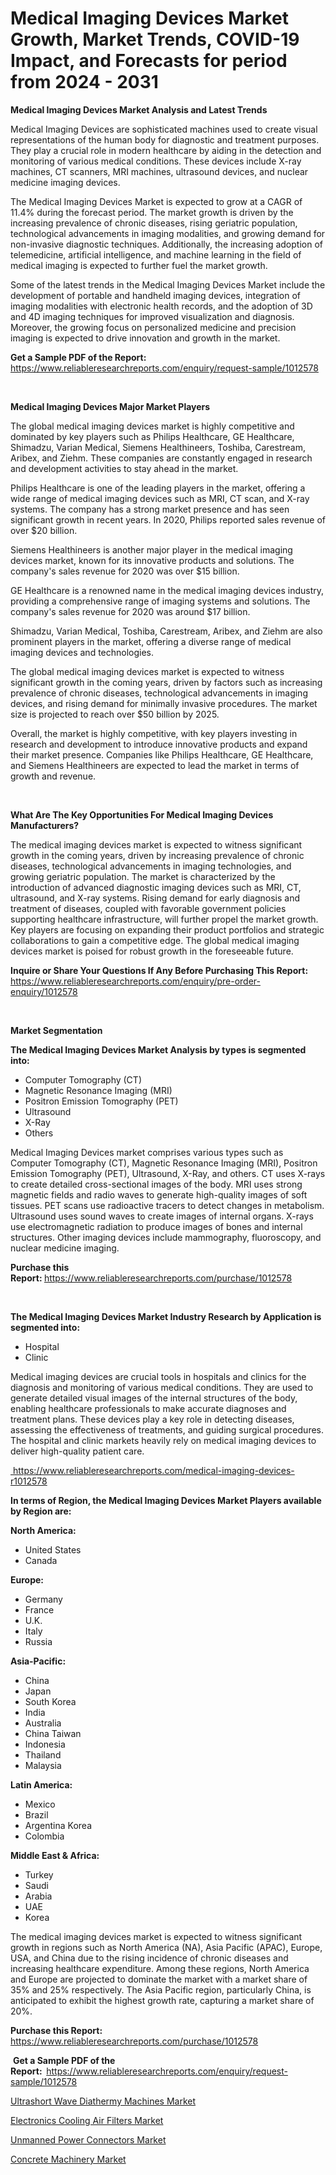 <p><h1>Medical Imaging Devices Market Growth, Market Trends, COVID-19 Impact, and Forecasts for period from 2024 - 2031</h1></p><p><strong>Medical Imaging Devices Market Analysis and Latest Trends</strong></p>
<p><p>Medical Imaging Devices are sophisticated machines used to create visual representations of the human body for diagnostic and treatment purposes. They play a crucial role in modern healthcare by aiding in the detection and monitoring of various medical conditions. These devices include X-ray machines, CT scanners, MRI machines, ultrasound devices, and nuclear medicine imaging devices.</p><p>The Medical Imaging Devices Market is expected to grow at a CAGR of 11.4% during the forecast period. The market growth is driven by the increasing prevalence of chronic diseases, rising geriatric population, technological advancements in imaging modalities, and growing demand for non-invasive diagnostic techniques. Additionally, the increasing adoption of telemedicine, artificial intelligence, and machine learning in the field of medical imaging is expected to further fuel the market growth.</p><p>Some of the latest trends in the Medical Imaging Devices Market include the development of portable and handheld imaging devices, integration of imaging modalities with electronic health records, and the adoption of 3D and 4D imaging techniques for improved visualization and diagnosis. Moreover, the growing focus on personalized medicine and precision imaging is expected to drive innovation and growth in the market.</p></p>
<p><strong>Get a Sample PDF of the Report:&nbsp;</strong> <a href="https://www.reliableresearchreports.com/enquiry/request-sample/1012578">https://www.reliableresearchreports.com/enquiry/request-sample/1012578</a></p>
<p>&nbsp;</p>
<p><strong>Medical Imaging Devices Major Market Players</strong></p>
<p><p>The global medical imaging devices market is highly competitive and dominated by key players such as Philips Healthcare, GE Healthcare, Shimadzu, Varian Medical, Siemens Healthineers, Toshiba, Carestream, Aribex, and Ziehm. These companies are constantly engaged in research and development activities to stay ahead in the market.</p><p>Philips Healthcare is one of the leading players in the market, offering a wide range of medical imaging devices such as MRI, CT scan, and X-ray systems. The company has a strong market presence and has seen significant growth in recent years. In 2020, Philips reported sales revenue of over $20 billion.</p><p>Siemens Healthineers is another major player in the medical imaging devices market, known for its innovative products and solutions. The company's sales revenue for 2020 was over $15 billion.</p><p>GE Healthcare is a renowned name in the medical imaging devices industry, providing a comprehensive range of imaging systems and solutions. The company's sales revenue for 2020 was around $17 billion.</p><p>Shimadzu, Varian Medical, Toshiba, Carestream, Aribex, and Ziehm are also prominent players in the market, offering a diverse range of medical imaging devices and technologies.</p><p>The global medical imaging devices market is expected to witness significant growth in the coming years, driven by factors such as increasing prevalence of chronic diseases, technological advancements in imaging devices, and rising demand for minimally invasive procedures. The market size is projected to reach over $50 billion by 2025.</p><p>Overall, the market is highly competitive, with key players investing in research and development to introduce innovative products and expand their market presence. Companies like Philips Healthcare, GE Healthcare, and Siemens Healthineers are expected to lead the market in terms of growth and revenue.</p></p>
<p>&nbsp;</p>
<p><strong>What Are The Key Opportunities For Medical Imaging Devices Manufacturers?</strong></p>
<p><p>The medical imaging devices market is expected to witness significant growth in the coming years, driven by increasing prevalence of chronic diseases, technological advancements in imaging technologies, and growing geriatric population. The market is characterized by the introduction of advanced diagnostic imaging devices such as MRI, CT, ultrasound, and X-ray systems. Rising demand for early diagnosis and treatment of diseases, coupled with favorable government policies supporting healthcare infrastructure, will further propel the market growth. Key players are focusing on expanding their product portfolios and strategic collaborations to gain a competitive edge. The global medical imaging devices market is poised for robust growth in the foreseeable future.</p></p>
<p><strong>Inquire or Share Your Questions If Any Before Purchasing This Report:</strong> <a href="https://www.reliableresearchreports.com/enquiry/pre-order-enquiry/1012578">https://www.reliableresearchreports.com/enquiry/pre-order-enquiry/1012578</a></p>
<p>&nbsp;</p>
<p><strong>Market Segmentation</strong></p>
<p><strong>The Medical Imaging Devices Market Analysis by types is segmented into:</strong></p>
<p><ul><li>Computer Tomography (CT)</li><li>Magnetic Resonance Imaging (MRI)</li><li>Positron Emission Tomography (PET)</li><li>Ultrasound</li><li>X-Ray</li><li>Others</li></ul></p>
<p><p>Medical Imaging Devices market comprises various types such as Computer Tomography (CT), Magnetic Resonance Imaging (MRI), Positron Emission Tomography (PET), Ultrasound, X-Ray, and others. CT uses X-rays to create detailed cross-sectional images of the body. MRI uses strong magnetic fields and radio waves to generate high-quality images of soft tissues. PET scans use radioactive tracers to detect changes in metabolism. Ultrasound uses sound waves to create images of internal organs. X-rays use electromagnetic radiation to produce images of bones and internal structures. Other imaging devices include mammography, fluoroscopy, and nuclear medicine imaging.</p></p>
<p><strong>Purchase this Report:&nbsp;</strong><a href="https://www.reliableresearchreports.com/purchase/1012578">https://www.reliableresearchreports.com/purchase/1012578</a></p>
<p>&nbsp;</p>
<p><strong>The Medical Imaging Devices Market Industry Research by Application is segmented into:</strong></p>
<p><ul><li>Hospital</li><li>Clinic</li></ul></p>
<p><p>Medical imaging devices are crucial tools in hospitals and clinics for the diagnosis and monitoring of various medical conditions. They are used to generate detailed visual images of the internal structures of the body, enabling healthcare professionals to make accurate diagnoses and treatment plans. These devices play a key role in detecting diseases, assessing the effectiveness of treatments, and guiding surgical procedures. The hospital and clinic markets heavily rely on medical imaging devices to deliver high-quality patient care.</p></p>
<p><a href="https://www.reliableresearchreports.com/medical-imaging-devices-r1012578">&nbsp;https://www.reliableresearchreports.com/medical-imaging-devices-r1012578</a></p>
<p><strong>In terms of Region, the Medical Imaging Devices Market Players available by Region are:</strong></p>
<p>
    <p> <strong> North America: </strong>
        <ul>
            <li>United States</li>
            <li>Canada</li>
        </ul>
        </p> 
    <p> <strong> Europe: </strong>
        <ul>
            <li>Germany</li>
            <li>France</li>
            <li>U.K.</li>
            <li>Italy</li>
            <li>Russia</li>
        </ul>
        </p> 
    <p> <strong> Asia-Pacific: </strong>
        <ul>
            <li>China</li>
            <li>Japan</li>
            <li>South Korea</li>
            <li>India</li>
            <li>Australia</li>
            <li>China Taiwan</li>
            <li>Indonesia</li>
            <li>Thailand</li>
            <li>Malaysia</li>
        </ul>
        </p> 
    <p> <strong> Latin America: </strong>
        <ul>
            <li>Mexico</li>
            <li>Brazil</li>
            <li>Argentina Korea</li>
            <li>Colombia</li>
        </ul>
        </p> 
    <p> <strong> Middle East & Africa: </strong>
        <ul>
            <li>Turkey</li>
            <li>Saudi</li>
            <li>Arabia</li>
            <li>UAE</li>
            <li>Korea</li>
        </ul>
    </p>
    </p>
<p><p>The medical imaging devices market is expected to witness significant growth in regions such as North America (NA), Asia Pacific (APAC), Europe, USA, and China due to the rising incidence of chronic diseases and increasing healthcare expenditure. Among these regions, North America and Europe are projected to dominate the market with a market share of 35% and 25% respectively. The Asia Pacific region, particularly China, is anticipated to exhibit the highest growth rate, capturing a market share of 20%.</p></p>
<p><strong>Purchase this Report: </strong><a href="https://www.reliableresearchreports.com/purchase/1012578">https://www.reliableresearchreports.com/purchase/1012578</a></p>
<p>&nbsp;<strong>Get a Sample PDF of the Report:&nbsp;&nbsp;</strong><a href="https://www.reliableresearchreports.com/enquiry/request-sample/1012578">https://www.reliableresearchreports.com/enquiry/request-sample/1012578</a></p>
<p><strong></strong></p>
<p><p><a href="https://www.linkedin.com/pulse/global-ultrashort-wave-diathermy-machines-market-focus-application-yakoc?trackingId=OdCud6M10ofQxtD7J61T%2Fw%3D%3D">Ultrashort Wave Diathermy Machines Market</a></p><p><a href="https://github.com/jhcraigie/Market-Research-Report-List-4/blob/main/electronics-cooling-air-filters-market.md">Electronics Cooling Air Filters Market</a></p><p><a href="https://github.com/sonuprakash1/Market-Research-Report-List-3/blob/main/unmanned-power-connectors-market.md">Unmanned Power Connectors Market</a></p><p><a href="https://www.linkedin.com/pulse/concrete-machinery-industry-analysis-report-its-market-size-v60nf?trackingId=TsDVxiMxadJQzEbjciaOiQ%3D%3D">Concrete Machinery Market</a></p></p>